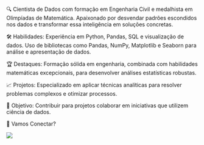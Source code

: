 🔍 Cientista de Dados com formação em Engenharia Civil e medalhista em Olimpíadas de Matemática. Apaixonado por desvendar padrões escondidos nos dados e transformar essa inteligência em soluções concretas.

🛠️ Habilidades: Experiência em Python, Pandas, SQL e visualização de dados. Uso de bibliotecas como Pandas, NumPy, Matplotlib e Seaborn para análise e apresentação de dados.

🏆 Destaques: Formação sólida em engenharia, combinada com habilidades matemáticas excepcionais, para desenvolver análises estatísticas robustas.

📈 Projetos: Especializado em aplicar técnicas analíticas para resolver problemas complexos e otimizar processos.

🌟 Objetivo: Contribuir para projetos colaborar em iniciativas que utilizem ciência de dados.

🚀 Vamos Conectar?

<div style="display: inline-block"> 
  <a href="www.linkedin.com/in/jackson-santana-" target="_blank"><img src="https://img.shields.io/badge/-LinkedIn-%230077B5?style=for-the-badge&logo=linkedin&logoColor=white" target="_blank"></a> 
